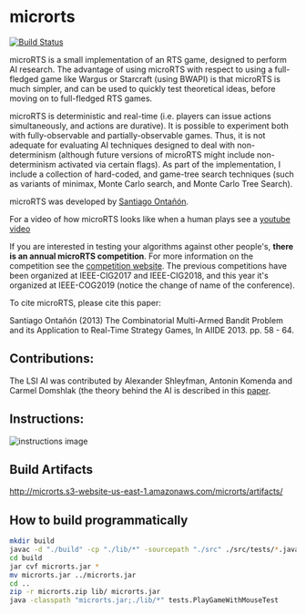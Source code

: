 # microrts

[![Build Status](https://dev.costa.sh/api/badges/vwxyzjn/microrts/status.svg)](https://dev.costa.sh/vwxyzjn/microrts)

microRTS is a small implementation of an RTS game, designed to perform AI research. The advantage of using microRTS with respect to using a full-fledged game like Wargus or Starcraft (using BWAPI) is that microRTS is much simpler, and can be used to quickly test theoretical ideas, before moving on to full-fledged RTS games.

microRTS is deterministic and real-time (i.e. players can issue actions simultaneously, and actions are durative). It is possible to experiment both with fully-observable and partially-observable games. Thus, it is not adequate for evaluating AI techniques designed to deal with non-determinism (although future versions of microRTS might include non-determinism activated via certain flags). As part of the implementation, I include a collection of hard-coded, and game-tree search techniques (such as variants of minimax, Monte Carlo search, and Monte Carlo Tree Search).

microRTS was developed by [Santiago Ontañón](https://sites.google.com/site/santiagoontanonvillar/Home). 

For a video of how microRTS looks like when a human plays see a [youtube video](https://www.youtube.com/watch?v=ZsKKAoiD7B0)

If you are interested in testing your algorithms against other people's, **there is an annual microRTS competition**. For more information on the competition see the [competition website](https://sites.google.com/site/micrortsaicompetition/home). The previous competitions have been organized at IEEE-CIG2017 and IEEE-CIG2018, and this year it's organized at IEEE-COG2019 (notice the change of name of the conference).

To cite microRTS, please cite this paper:

Santiago Ontañón (2013) The Combinatorial Multi-Armed Bandit Problem and its Application to Real-Time Strategy Games, In AIIDE 2013. pp. 58 - 64.

## Contributions:

The LSI AI was contributed by Alexander Shleyfman, Antonin Komenda and Carmel Domshlak (the theory behind the AI is described in this [paper](https://www.researchgate.net/publication/282075129_On_Combinatorial_Actions_and_CMABs_with_Linear_Side_Information).

## Instructions:

![instructions image](https://raw.githubusercontent.com/santiontanon/microrts/master/help.png)

## Build Artifacts

http://microrts.s3-website-us-east-1.amazonaws.com/microrts/artifacts/

## How to build programmatically

```bash
mkdir build
javac -d "./build" -cp "./lib/*" -sourcepath "./src" ./src/tests/*.java
cd build
jar cvf microrts.jar *
mv microrts.jar ../microrts.jar
cd ..
zip -r microrts.zip lib/ microrts.jar
java -classpath "microrts.jar;./lib/*" tests.PlayGameWithMouseTest
```